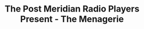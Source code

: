 ---
title: The Post Meridian Radio Players Present - The Menagerie
permalink: /program/menagerie/
layout: program
slug: menagerie
theme: trek
imgSrc: https://pmrp.nyc3.cdn.digitaloceanspaces.com/guide/menageriebanner.jpg
imgAlt: "imgAlt: A blocky stylized drawing of a woman in a Starfleet command uniform with the words \"The Post Meridian Radio Players Present Gender Swapped Star Trek: The Menagerie\" with a banner reading \"One Night Only\""
dates:
  - "July 18, 2025 at 8:00 PM"
intro: On July 18th, for one night only the Post Meridian Radio Players will reprise our Arisia 2025 Gender Swapped Star Trek performance of, \"The Menagerie\". Admission is free, with donations gratefully accepted. While not required, we encourage you to reserve your seat(s) in advance.
programInfo1: Both alcoholic and non-alcoholic beverages will be available for purchase at the cash bar in the back of the performance space. Candy, snacks, and PMRP merchandise will also be on sale before the show.
programInfo2: The show runs for approximately 1 hour with no intermission. House doors open at 7:30 PM to give time to buy or pick up reserved tickets, purchase refreshments, and find your seat before the show starts at 8 PM.
shows:
  - name: The Menagerie
    description: "In \"The Menagerie,\" when Ms. Spock learns of a tragic accident involving her former captina, Christina Pike, she commandeers the Enterprise to return to the site of a past mission for mysterious reasons. What is there on Talos IV that is worth putting Spock's Starfleet career - and her very life - on the line?"
    foleyCredits:
      - name: Jaimie Carlson
    credits:
      - name: "Karen Sarao"
        roles:
          - "Captain Jane T. Kirk"
          - "Survivor"

      - name: "Tori Queeno"
        roles:
          - "Captain Christina Pike"

      - name: "Adria Kyne"
        roles:
          - "Ms. Spock"

      - name: "Benedict Dawn-Cross"
        roles:
          - "Vina"

      - name: "Caitlin Mason"
        roles:
          - "Ms. Tyler"
          - "Dispatch"
          - "Security Chief"

      - name: "Catherine Bromberg"
        roles:
          - "Doctor McCoy"
          - "Talosian Magistrate"
          - "Dr. Haskin"
---